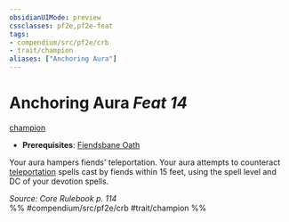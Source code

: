 ```yaml
---
obsidianUIMode: preview
cssclasses: pf2e,pf2e-feat
tags:
- compendium/src/pf2e/crb
- trait/champion
aliases: ["Anchoring Aura"]
---
```

# Anchoring Aura  *Feat 14*  
[champion](rules/traits/champion.md "Champion Class Trait")  

- **Prerequisites**: [Fiendsbane Oath](compendium/feats/fiendsbane-oath.md)

Your aura hampers fiends' teleportation. Your aura attempts to counteract [teleportation](rules/traits/teleportation.md "Teleportation Effect Trait") spells cast by fiends within 15 feet, using the spell level and DC of your devotion spells.

*Source: Core Rulebook p. 114*  
%% #compendium/src/pf2e/crb #trait/champion %%